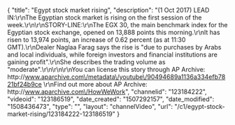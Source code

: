 {
    "title": "Egypt stock market rising",
    "description": "(1 Oct 2017) LEAD IN:\r\nThe Egyptian stock market is rising on the first session of the week.\r\n\r\nSTORY-LINE:\r\nThe EGX 30, the main benchmark index for the Egyptian stock exchange, opened on 13,888 points this morning.\r\nIt has risen to 13,974 points, an increase of 0.62 percent (as at 11:30 GMT).\r\nDealer Naglaa Farag says the rise is \"due to purchases by Arabs and local individuals, while foreign investors and financial institutions are gaining profit\".\r\nShe describes the trading volume as \"moderate\".\r\n\r\n\r\nYou can license this story through AP Archive: http:\/\/www.aparchive.com\/metadata\/youtube\/90494689a1136a334efb7821bf24b9ce \r\nFind out more about AP Archive: http:\/\/www.aparchive.com\/HowWeWork",
    "channelid": "123184222",
    "videoid": "123186519",
    "date_created": "1507292157",
    "date_modified": "1508436473",
    "type": "",
    "layout": "channelVideo",
    "url": "\/c1\/egypt-stock-market-rising\/123184222-123186519"
}